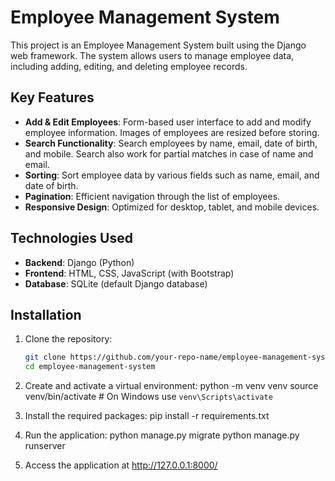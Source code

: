 # Employee Management System

This project is an Employee Management System built using the Django web framework. The system allows users to manage employee data, including adding, editing, and deleting employee records.

## Key Features
- **Add & Edit Employees**: Form-based user interface to add and modify employee information. Images of employees are resized before storing.
- **Search Functionality**: Search employees by name, email, date of birth, and mobile. Search also work for partial matches in case of name and email.
- **Sorting**: Sort employee data by various fields such as name, email, and date of birth.
- **Pagination**: Efficient navigation through the list of employees.
- **Responsive Design**: Optimized for desktop, tablet, and mobile devices.

## Technologies Used
- **Backend**: Django (Python)
- **Frontend**: HTML, CSS, JavaScript (with Bootstrap)
- **Database**: SQLite (default Django database)

## Installation
1. Clone the repository:
   ```bash
   git clone https://github.com/your-repo-name/employee-management-system.git
   cd employee-management-system
   
2. Create and activate a virtual environment:
   python -m venv venv
   source venv/bin/activate  # On Windows use `venv\Scripts\activate`

3. Install the required packages:
   pip install -r requirements.txt

4. Run the application:
   python manage.py migrate
   python manage.py runserver

5. Access the application at http://127.0.0.1:8000/

